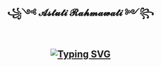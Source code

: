 <h2 align="center"> ꧁༺ 𝓐𝓼𝓽𝓾𝓽𝓲 𝓡𝓪𝓱𝓶𝓪𝔀𝓪𝓽𝓲 ༻꧂
 <br> 
<br>
  
[![Typing SVG](https://readme-typing-svg.herokuapp.com?font=Fira+Code&weight=600&size=25&duration=5004&pause=1000&color=2929D6E3&background=FFF1E4&center=true&vCenter=true&random=false&width=750&height=62&lines=Experienced+of+1%2B+years+coding+skills;Data+Science+%26+Business+Intelligence+Enthusiast;Build+many+Portofolios+about+Data;I+believe+that+'Practice+makes+Perfect'+%F0%9F%98%8E+)](https://git.io/typing-svg)
</h1>


